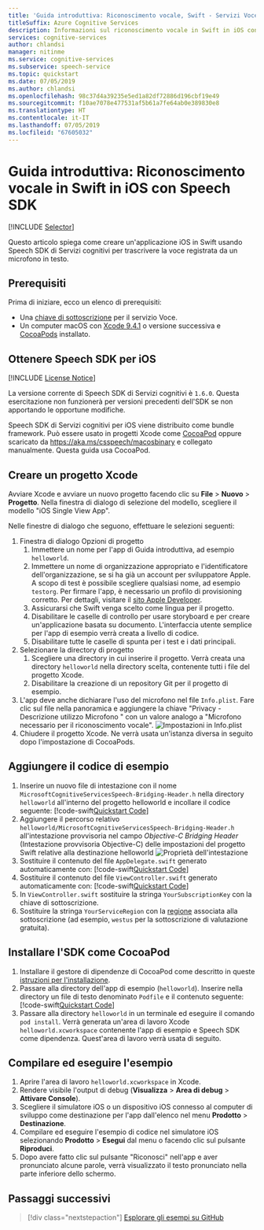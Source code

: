 ```yaml
---
title: 'Guida introduttiva: Riconoscimento vocale, Swift - Servizi Voce'
titleSuffix: Azure Cognitive Services
description: Informazioni sul riconoscimento vocale in Swift in iOS con Speech SDK
services: cognitive-services
author: chlandsi
manager: nitinme
ms.service: cognitive-services
ms.subservice: speech-service
ms.topic: quickstart
ms.date: 07/05/2019
ms.author: chlandsi
ms.openlocfilehash: 98c37d4a39235e5ed1a82df72886d196cbf19e49
ms.sourcegitcommit: f10ae7078e477531af5b61a7fe64ab0e389830e8
ms.translationtype: HT
ms.contentlocale: it-IT
ms.lasthandoff: 07/05/2019
ms.locfileid: "67605032"
---
```

# <a name="quickstart-recognize-speech-in-swift-on-ios-using-the-speech-sdk"></a>Guida introduttiva: Riconoscimento vocale in Swift in iOS con Speech SDK

[!INCLUDE [Selector](../../../includes/cognitive-services-speech-service-quickstart-selector.md)]

Questo articolo spiega come creare un'applicazione iOS in Swift usando Speech SDK di Servizi cognitivi per trascrivere la voce registrata da un microfono in testo.

## <a name="prerequisites"></a>Prerequisiti

Prima di iniziare, ecco un elenco di prerequisiti:

* Una [chiave di sottoscrizione](get-started.md) per il servizio Voce.
* Un computer macOS con [Xcode 9.4.1](https://geo.itunes.apple.com/us/app/xcode/id497799835?mt=12) o versione successiva e [CocoaPods](https://cocoapods.org/) installato.

## <a name="get-the-speech-sdk-for-ios"></a>Ottenere Speech SDK per iOS

[!INCLUDE [License Notice](../../../includes/cognitive-services-speech-service-license-notice.md)]

La versione corrente di Speech SDK di Servizi cognitivi è `1.6.0`. Questa esercitazione non funzionerà per versioni precedenti dell'SDK se non apportando le opportune modifiche.

Speech SDK di Servizi cognitivi per iOS viene distribuito come bundle framework.
Può essere usato in progetti Xcode come [CocoaPod](https://cocoapods.org/) oppure scaricato da https://aka.ms/csspeech/macosbinary e collegato manualmente. Questa guida usa CocoaPod.

## <a name="create-an-xcode-project"></a>Creare un progetto Xcode

Avviare Xcode e avviare un nuovo progetto facendo clic su **File** > **Nuovo** > **Progetto**.
Nella finestra di dialogo di selezione del modello, scegliere il modello "iOS Single View App".

Nelle finestre di dialogo che seguono, effettuare le selezioni seguenti:

1. Finestra di dialogo Opzioni di progetto
    1. Immettere un nome per l'app di Guida introduttiva, ad esempio `helloworld`.
    1. Immettere un nome di organizzazione appropriato e l'identificatore dell'organizzazione, se si ha già un account per sviluppatore Apple. A scopo di test è possibile scegliere qualsiasi nome, ad esempio `testorg`. Per firmare l'app, è necessario un profilo di provisioning corretto. Per dettagli, visitare il [sito Apple Developer](https://developer.apple.com/).
    1. Assicurarsi che Swift venga scelto come lingua per il progetto.
    1. Disabilitare le caselle di controllo per usare storyboard e per creare un'applicazione basata su documento. L'interfaccia utente semplice per l'app di esempio verrà creata a livello di codice.
    1. Disabilitare tutte le caselle di spunta per i test e i dati principali.
1. Selezionare la directory di progetto
    1. Scegliere una directory in cui inserire il progetto. Verrà creata una directory `helloworld` nella directory scelta, contenente tutti i file del progetto Xcode.
    1. Disabilitare la creazione di un repository Git per il progetto di esempio.
1. L'app deve anche dichiarare l'uso del microfono nel file `Info.plist`. Fare clic sul file nella panoramica e aggiungere la chiave "Privacy - Descrizione utilizzo Microfono " con un valore analogo a "Microfono necessario per il riconoscimento vocale".
    ![Impostazioni in Info.plist](media/sdk/qs-swift-ios-info-plist.png)
1. Chiudere il progetto Xcode. Ne verrà usata un'istanza diversa in seguito dopo l'impostazione di CocoaPods.

## <a name="add-the-sample-code"></a>Aggiungere il codice di esempio

1. Inserire un nuovo file di intestazione con il nome `MicrosoftCognitiveServicesSpeech-Bridging-Header.h` nella directory `helloworld` all'interno del progetto helloworld e incollare il codice seguente: [!code-swift[Quickstart Code](~/samples-cognitive-services-speech-sdk/quickstart/swift-ios/helloworld/helloworld/MicrosoftCognitiveServicesSpeech-Bridging-Header.h#code)]
1. Aggiungere il percorso relativo `helloworld/MicrosoftCognitiveServicesSpeech-Bridging-Header.h` all'intestazione provvisoria nel campo *Objective-C Bridging Header* (Intestazione provvisoria Objective-C) delle impostazioni del progetto Swift relative alla destinazione helloworld ![Proprietà dell'intestazione](media/sdk/qs-swift-ios-bridging-header.png)
1. Sostituire il contenuto del file `AppDelegate.swift` generato automaticamente con: [!code-swift[Quickstart Code](~/samples-cognitive-services-speech-sdk/quickstart/swift-ios/helloworld/helloworld/AppDelegate.swift#code)]
1. Sostituire il contenuto del file `ViewController.swift` generato automaticamente con: [!code-swift[Quickstart Code](~/samples-cognitive-services-speech-sdk/quickstart/swift-ios/helloworld/helloworld/ViewController.swift#code)]
1. In `ViewController.swift` sostituire la stringa `YourSubscriptionKey` con la chiave di sottoscrizione.
1. Sostituire la stringa `YourServiceRegion` con la [regione](regions.md) associata alla sottoscrizione (ad esempio, `westus` per la sottoscrizione di valutazione gratuita).

## <a name="install-the-sdk-as-a-cocoapod"></a>Installare l'SDK come CocoaPod

1. Installare il gestore di dipendenze di CocoaPod come descritto in queste [istruzioni per l'installazione](https://guides.cocoapods.org/using/getting-started.html).
1. Passare alla directory dell'app di esempio (`helloworld`). Inserire nella directory un file di testo denominato `Podfile` e il contenuto seguente: [!code-swift[Quickstart Code](~/samples-cognitive-services-speech-sdk/quickstart/swift-ios/helloworld/Podfile)]
1. Passare alla directory `helloworld` in un terminale ed eseguire il comando `pod install`. Verrà generata un'area di lavoro Xcode `helloworld.xcworkspace` contenente l'app di esempio e Speech SDK come dipendenza. Quest'area di lavoro verrà usata di seguito.

## <a name="build-and-run-the-sample"></a>Compilare ed eseguire l'esempio

1. Aprire l'area di lavoro `helloworld.xcworkspace` in Xcode.
1. Rendere visibile l'output di debug (**Visualizza** > **Area di debug** > **Attivare Console**).
1. Scegliere il simulatore iOS o un dispositivo iOS connesso al computer di sviluppo come destinazione per l'app dall'elenco nel menu **Prodotto** > **Destinazione**.
1. Compilare ed eseguire l'esempio di codice nel simulatore iOS selezionando **Prodotto** > **Esegui** dal menu o facendo clic sul pulsante **Riproduci**.
1. Dopo avere fatto clic sul pulsante "Riconosci" nell'app e aver pronunciato alcune parole, verrà visualizzato il testo pronunciato nella parte inferiore dello schermo.

## <a name="next-steps"></a>Passaggi successivi

> [!div class="nextstepaction"]
> [Esplorare gli esempi su GitHub](https://aka.ms/csspeech/samples)
